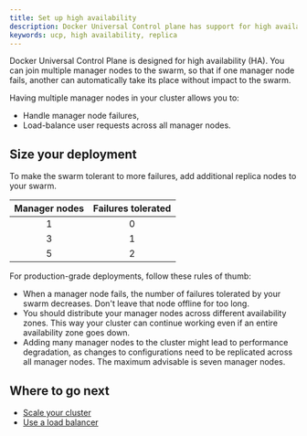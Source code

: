 ```yaml
---
title: Set up high availability
description: Docker Universal Control plane has support for high availability. Learn how to set up your installation to ensure it tolerates failures.
keywords: ucp, high availability, replica
---
```


Docker Universal Control Plane is designed for high availability (HA). You can
join multiple manager nodes to the swarm, so that if one manager node fails,
another can automatically take its place without impact to the swarm.

Having multiple manager nodes in your cluster allows you to:

* Handle manager node failures,
* Load-balance user requests across all manager nodes.

## Size your deployment

To make the swarm tolerant to more failures, add additional replica nodes to
your swarm.

| Manager nodes | Failures tolerated |
|:-------------:|:------------------:|
|       1       |         0          |
|       3       |         1          |
|       5       |         2          |

For production-grade deployments, follow these rules of thumb:

* When a manager node fails, the number of failures tolerated by your swarm
  decreases. Don't leave that node offline for too long.
* You should distribute your manager nodes across different availability
  zones. This way your cluster can continue working even if an entire
  availability zone goes down.
* Adding many manager nodes to the cluster might lead to performance
  degradation, as changes to configurations need to be replicated across all
  manager nodes. The maximum advisable is seven manager nodes.

## Where to go next

* [Scale your cluster](scale-your-cluster.md)
* [Use a load balancer](use-a-load-balancer.md)

